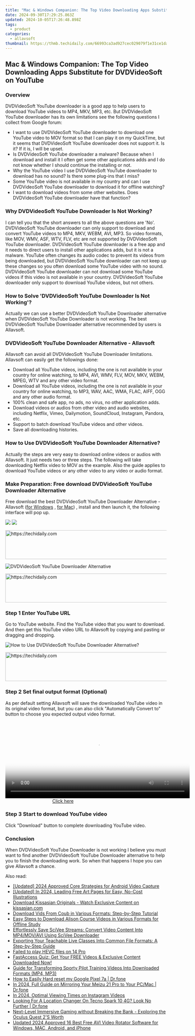 ```yaml
---
title: "Mac & Windows Companion: The Top Video Downloading Apps Substitute for DVDVideoSoft on YouTube"
date: 2024-09-30T17:29:25.863Z
updated: 2024-10-05T17:26:48.898Z
tags:
  - product
categories:
  - allavsoft
thumbnail: https://thmb.techidaily.com/66993ca3ad927cec029079f1e31ce1da86c1e102029671a46187318bc7e5be93.jpg
---
```


## Mac & Windows Companion: The Top Video Downloading Apps Substitute for DVDVideoSoft on YouTube

### Overview

DVDVideoSoft YouTube downloader is a good app to help users to download YouTube videos to MP4, MKV, MP3, etc. But DVDVideoSoft YouTube downloader has its own limitations see the following questions I collect from Google forum:

* I want to use DVDVideoSoft YouTube downloader to download one YouTube video to MOV format so that I can play it on my QuickTime, but it seems that DVDVideoSoft YouTube downloader does not support it. Is it? If it is, I will be upset.
* Is DVDVideoSoft YouTube downloader a malware? Because when I download and install it I often get some other applications adds and I do not know whether I should continue the installing or not.
* Why the YouTube video I use DVDVideoSoft YouTube downloader to download has no sound? Is there some plug-ins that I miss?
* Some YouTube video is not available in my country and can I use DVDVideoSoft YouTube downloader to download it for offline watching?
* I want to download videos from some other websites. Does DVDVideoSoft YouTube downloader have that function?

### Why DVDVideoSoft YouTube Downloader Is Not Working?

I can tell you that the short answers to all the above questions are 'No'. DVDVideoSoft YouTube downloader can only support to download and convert YouTube videos to MP4, MKV, WEBM, AVI, MP3\. So video formats, like MOV, WMV, ASF, WTV, FLV, etc are not supported by DVDVideoSoft YouTube downloader. DVDVideoSoft YouTube downloader is a free app and it needs to direct users to install other applications adds, but it is not a malware. YouTube often changes its audio codec to prevent its videos from being downloaded, but DVDVideoSoft YouTube downloader can not keep up these changes so you often download some YouTube video with no sound. DVDVideoSoft YouTube downloader can not download some YouTube videos if this video is not available in your country. DVDVideoSoft YouTube downloader only support to download YouTube videos, but not others.

### How to Solve 'DVDVideoSoft YouTube Downloader Is Not Working'?

Actually we can use a better DVDVideoSoft YouTube Downloader alternative when DVDVideoSoft YouTube Downloader is not working. The best DVDVideoSoft YouTube Downloader alternative recommended by users is Allavsoft.

### DVDVideoSoft YouTube Downloader Alternative - Allavsoft

Allavsoft can avoid all DVDVideoSoft YouTube Downloader limitations. Allavsoft can easily get the followings done:

* Download all YouTube videos, including the one is not available in your country for online watching, to MP4, AVI, WMV, FLV, MOV, MKV, WEBM, MPEG, WTV and any other video format.
* Download all YouTube videos, including the one is not available in your country for online watching, to MP3, WAV, AAC, WMA, FLAC, AIFF, OGG and any other audio format.
* 100% clean and safe app, no ads, no virus, no other application adds.
* Download videos or audios from other video and audio websites, including Netflix, Vimeo, Dailymotion, SoundCloud, Instagram, Pandora, etc.
* Support to batch download YouTube videos and other videos.
* Save all downloading histories.

### How to Use DVDVideoSoft YouTube Downloader Alternative?

Actually the steps are very easy to download online videos or audios with Allavsoft. It just needs two or three steps. The following will take downloading Netflix video to MOV as the example. Also the guide applies to download YouTube videos or any other video to any video or audio format.

### Make Preparation: Free download DVDVideoSoft YouTube Downloader Alternative

Free download the best DVDVideoSoft YouTube Downloader Alternative - Allavsoft ([for Windows](https://tools.techidaily.com/allavsoft/products/) , [for Mac](https://tools.techidaily.com/allavsoft/products/)) , install and then launch it, the following interface will pop up.

[![](https://www.allavsoft.com/how-to/../images/how-to/free-download-win.jpg)](https://tools.techidaily.com/allavsoft/products/) [![](https://www.allavsoft.com/how-to/../images/how-to/free-download-mac.jpg)](https://tools.techidaily.com/allavsoft/products/)

<!-- affiliate ads begin -->
<a href="https://appsumo.8odi.net/c/5597632/2068433/7443" target="_top" id="2068433">
  <img src="//a.impactradius-go.com/display-ad/7443-2068433" border="0" alt="https://techidaily.com" width="728" height="90"/>
</a>
<img height="0" width="0" src="https://appsumo.8odi.net/i/5597632/2068433/7443" style="position:absolute;visibility:hidden;" border="0" />
<!-- affiliate ads end -->

![DVDVideoSoft YouTube Downloader Alternative](https://www.allavsoft.com/how-to/../images/allavsoft/screen-shot-600.jpg)

<!-- affiliate ads begin -->
<a href="https://appsumo.8odi.net/c/5597632/2144288/7443" target="_top" id="2144288">
  <img src="//a.impactradius-go.com/display-ad/7443-2144288" border="0" alt="https://techidaily.com" width="728" height="90"/>
</a>
<img height="0" width="0" src="https://appsumo.8odi.net/i/5597632/2144288/7443" style="position:absolute;visibility:hidden;" border="0" />
<!-- affiliate ads end -->

### Step 1 Enter YouTube URL

Go to YouTube website. Find the YouTube video that you want to download. And then get this YouTube video URL to Allavsoft by copying and pasting or dragging and dropping.

![How to Use DVDVideoSoft YouTube Downloader Alternative?](https://www.allavsoft.com/how-to/../images/how-to/download-rtmp-video/download-rtmp-video.jpg)

<!-- affiliate ads begin -->
<a href="https://aidotcom.pxf.io/c/5597632/2134499/19576" target="_top" id="2134499">
  <img src="//a.impactradius-go.com/display-ad/19576-2134499" border="0" alt="https://techidaily.com" width="600" height="90"/>
</a>
<img height="0" width="0" src="https://aidotcom.pxf.io/i/5597632/2134499/19576" style="position:absolute;visibility:hidden;" border="0" />
<!-- affiliate ads end -->

### Step 2 Set final output format (Optional)

As per default setting Allavsoft will save the downloaded YouTube video in its original video format, but you can also click "Automatically Convert to" button to choose you expected output video format.

<!-- affiliate ads begin -->
<span id="1982508">
					<video width="576" height="240" style="cursor:pointer"
           poster="//a.impactradius-go.com/display-clicktoplayimage/1982508.png"
           onclick="if(!this.playClicked){this.play();this.setAttribute('controls',true);this.playClicked=true;}">
	   <source src="//a.impactradius-go.com/display-ad/22993-1982508">
	   <img src="//a.impactradius-go.com/display-clicktoplayimage/1982508.png" style="border: none; height: 100%; width: 100%; object-fit: contain">
	</video>
	<div style="width:360px;text-align:center"><a href="javascript:window.open(decodeURIComponent('https%3A%2F%2Fhomestyler.sjv.io%2Fc%2F5597632%2F1982508%2F22993'), '_blank');void(0);">Click here</a></div>
</span>
<img height="0" width="0" src="https://imp.pxf.io/i/5597632/1982508/22993" style="position:absolute;visibility:hidden;" border="0" />
<!-- affiliate ads end -->

### Step 3 Start to download YouTube video

Click "Download" button to complete downloading YouTube video.

### Conclusion

When DVDVideoSoft YouTube Downloader is not working I believe you must want to find another DVDVideoSoft YouTube Downloader alternative to help you to finish the downloading work. So when that happens I hope you can give Allavsoft a chance.

<ins class="adsbygoogle"
     style="display:block"
     data-ad-format="autorelaxed"
     data-ad-client="ca-pub-7571918770474297"
     data-ad-slot="1223367746"></ins>

<ins class="adsbygoogle"
     style="display:block"
     data-ad-client="ca-pub-7571918770474297"
     data-ad-slot="8358498916"
     data-ad-format="auto"
     data-full-width-responsive="true"></ins>

<span class="atpl-alsoreadstyle">Also read:</span>
<div><ul>
<li><a href="https://visual-screen-recording.techidaily.com/updated-2024-approved-core-strategies-for-android-video-capture/"><u>[Updated] 2024 Approved Core Strategies for Android Video Capture</u></a></li>
<li><a href="https://fox-glue.techidaily.com/updated-in-2024-leading-free-art-pages-for-easy-no-cost-illustrations/"><u>[Updated] In 2024, Leading Free Art Pages for Easy, No-Cost Illustrations</u></a></li>
<li><a href="https://win-trending.techidaily.com/download-kissasian-originals-watch-exclusive-content-on-kissasiancom/"><u>Download Kissasian Originals - Watch Exclusive Content on kissasian.com</u></a></li>
<li><a href="https://win-trending.techidaily.com/download-vids-from-coub-in-various-formats-step-by-step-tutorial/"><u>Download Vids From Coub in Various Formats: Step-by-Step Tutorial</u></a></li>
<li><a href="https://win-trending.techidaily.com/easy-steps-to-download-alison-course-videos-in-various-formats-for-offline-study/"><u>Easy Steps to Download Alison Course Videos in Various Formats for Offline Study</u></a></li>
<li><a href="https://win-trending.techidaily.com/effortlessly-save-scivee-streams-convert-video-content-into-mp4movavi-using-scivee-downloader/"><u>Effortlessly Save SciVee Streams: Convert Video Content Into MP4/MOV/AVI Using SciVee Downloader</u></a></li>
<li><a href="https://win-trending.techidaily.com/exporting-your-teachable-live-classes-into-common-file-formats-a-step-by-step-guide/"><u>Exporting Your Teachable Live Classes Into Common File Formats: A Step-by-Step Guide</u></a></li>
<li><a href="https://phone-solutions.techidaily.com/failed-to-play-hevc-files-on-14-pro-by-aiseesoft-video-converter-play-hevc-video-on-android/"><u>Failed to play HEVC files on 14 Pro</u></a></li>
<li><a href="https://win-trending.techidaily.com/fastaccess-quiz-get-your-free-videos-and-exclusive-content-downloaded-now/"><u>FastAccess Quiz: Get Your FREE Videos & Exclusive Content Downloaded Now!</u></a></li>
<li><a href="https://win-trending.techidaily.com/guide-for-transforming-sporty-pilot-training-videos-into-downloaded-formats-mp4-mp3/"><u>Guide for Transforming Sporty Pilot Training Videos Into Downloaded Formats (MP4, MP3)</u></a></li>
<li><a href="https://techidaily.com/how-to-easily-hard-reset-my-google-pixel-7a-drfone-by-drfone-reset-android-reset-android/"><u>How to Easily Hard reset my Google Pixel 7a | Dr.fone</u></a></li>
<li><a href="https://screen-mirror.techidaily.com/in-2024-full-guide-on-mirroring-your-meizu-21-pro-to-your-pcmac-drfone-by-drfone-android/"><u>In 2024, Full Guide on Mirroring Your Meizu 21 Pro to Your PC/Mac | Dr.fone</u></a></li>
<li><a href="https://instagram-clips.techidaily.com/in-2024-optimal-viewing-times-on-instagram-videos/"><u>In 2024, Optimal Viewing Times on Instagram Videos</u></a></li>
<li><a href="https://fake-location.techidaily.com/looking-for-a-location-changer-on-tecno-spark-10-4g-look-no-further-drfone-by-drfone-virtual-android/"><u>Looking For A Location Changer On Tecno Spark 10 4G? Look No Further | Dr.fone</u></a></li>
<li><a href="https://buynow-help.techidaily.com/next-level-immersive-gaming-without-breaking-the-bank-exploring-the-oculus-quest-2s-worth/"><u>Next-Level Immersive Gaming without Breaking the Bank - Exploring the Oculus Quest 2'S Worth</u></a></li>
<li><a href="https://video-content-creator.techidaily.com/updated-2024-approved-16-best-free-avi-video-rotator-software-for-windows-mac-android-and-iphone/"><u>Updated 2024 Approved 16 Best Free AVI Video Rotator Software for Windows, MAC, Android, and iPhone</u></a></li>
</ul></div>

